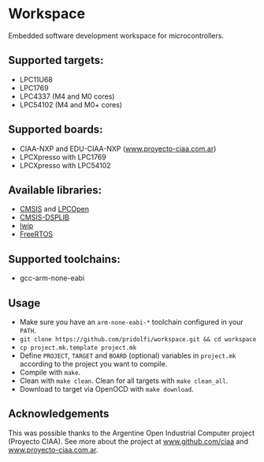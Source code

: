 # Workspace
Embedded software development workspace for microcontrollers.

## Supported targets:
- LPC11U68
- LPC1769
- LPC4337 (M4 and M0 cores)
- LPC54102 (M4 and M0+ cores)

## Supported boards:
- CIAA-NXP and EDU-CIAA-NXP (www.proyecto-ciaa.com.ar)
- LPCXpresso with LPC1769
- LPCXpresso with LPC54102

## Available libraries:
- [CMSIS](http://www.arm.com/products/processors/cortex-m/cortex-microcontroller-software-interface-standard.php) and [LPCOpen](https://www.lpcware.com/lpcopen)
- [CMSIS-DSPLIB](http://www.keil.com/pack/doc/CMSIS/DSP/html/index.html)
- [lwip](http://lwip.wikia.com/wiki/LwIP_Wiki)
- [FreeRTOS](http://www.freertos.org/)

## Supported toolchains:
- gcc-arm-none-eabi

## Usage
* Make sure you have an ```arm-none-eabi-*``` toolchain configured in your ```PATH```.
* ```git clone https://github.com/pridolfi/workspace.git && cd workspace```
* ```cp project.mk.template project.mk```
* Define ```PROJECT```, ```TARGET``` and ```BOARD``` (optional) variables in ```project.mk``` according to the project you want to compile.
* Compile with ```make```.
* Clean with ```make clean```. Clean for all targets with ```make clean_all```.
* Download to target via OpenOCD with ```make download```.

## Acknowledgements
This was possible thanks to the Argentine Open Industrial Computer project (Proyecto CIAA). See more about the project at www.github.com/ciaa and www.proyecto-ciaa.com.ar.

